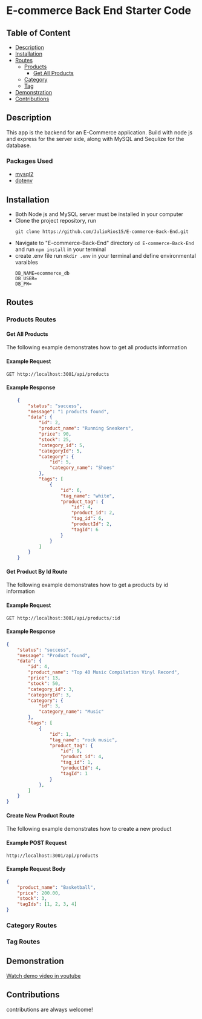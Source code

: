 # E-commerce Back End Starter Code
  ## Table of Content
  * [Description](#description)
  * [Installation](#instructions)
  * [Routes](#routes)
    * [Products](#Products-Routes)
        * [Get All Products](#get-all-products)
    * [Category](#category-routes)
    * [Tag](#tag-routes)
  * [Demonstration](#demonstration)
  * [Contributions](#contributions)

## Description
This app is the backend for an E-Commerce application. Build with node js and express for the server side, along with MySQL and Sequlize for the database.


### Packages Used

* [mysql2](https://www.npmjs.com/package/mysql2)
* [dotenv](https://www.npmjs.com/package/dotenv)

## Installation

* Both Node js and MySQL server must be installed in your computer
* Clone the project repository, run  
    ```
    git clone https://github.com/JulioRios15/E-commerce-Back-End.git
    ```
*  Navigate to "E-commerce-Back-End" directory `cd E-commerce-Back-End` and run `npm install` in your terminal
* create .env file run `mkdir .env` in your terminal and define environmental varaibles
    ```
    DB_NAME=ecommerce_db
    DB_USER=
    DB_PW=
    ```


## Routes

### Products Routes

#### Get All Products
The following example demonstrates how to get all products information

#### Example Request
```
GET http://localhost:3001/api/products
```
#### Example Response
```json
    {
        "status": "success",
        "message": "1 products found",
        "data": {
            "id": 2,
            "product_name": "Running Sneakers",
            "price": 90,
            "stock": 25,
            "category_id": 5,
            "categoryId": 5,
            "category": {
                "id": 5,
                "category_name": "Shoes"
            },
            "tags": [
                {
                    "id": 6,
                    "tag_name": "white",
                    "product_tag": {
                        "id": 4,
                        "product_id": 2,
                        "tag_id": 6,
                        "productId": 2,
                        "tagId": 6
                    }
                }
            ]
        }
    }
```

#### Get Product By Id Route
The following example demonstrates how to get a products by id information

#### Example Request
```
GET http://localhost:3001/api/products/:id
```
#### Example Response

```json
{
    "status": "success",
    "message": "Product found",
    "data": {
        "id": 4,
        "product_name": "Top 40 Music Compilation Vinyl Record",
        "price": 13,
        "stock": 50,
        "category_id": 3,
        "categoryId": 3,
        "category": {
            "id": 3,
            "category_name": "Music"
        },
        "tags": [
            {
                "id": 1,
                "tag_name": "rock music",
                "product_tag": {
                    "id": 9,
                    "product_id": 4,
                    "tag_id": 1,
                    "productId": 4,
                    "tagId": 1
                }
            },
        ]
    }
}
```

#### Create New Product Route
The following example demonstrates how to create a new product

#### Example POST Request
```
http://localhost:3001/api/products
```
#### Example Request Body
```json
{
    "product_name": "Basketball",
    "price": 200.00,
    "stock": 3,
    "tagIds": [1, 2, 3, 4]
}
```

### Category Routes

### Tag Routes

## Demonstration
[Watch demo video in youtube](https://youtu.be/RwZBZgHCLc8)

## Contributions
contributions are always welcome!